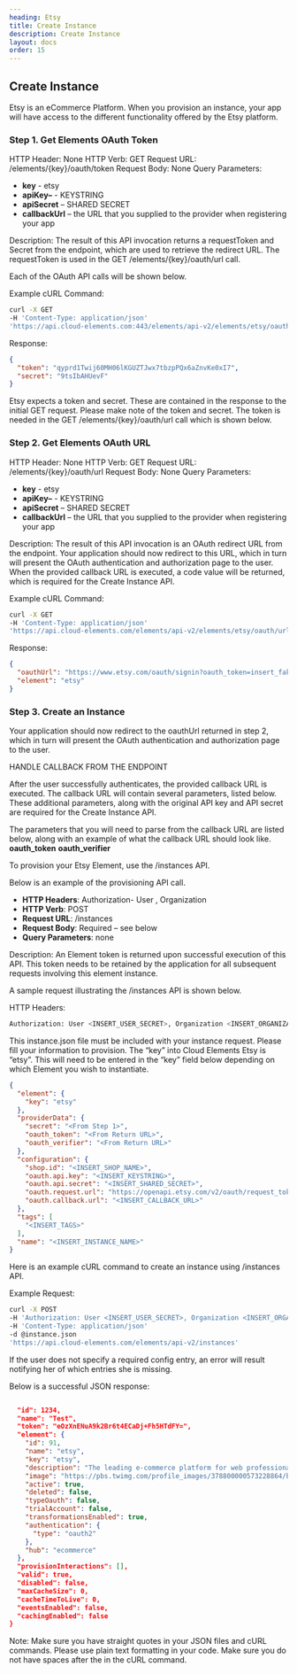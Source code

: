 ```yaml
---
heading: Etsy
title: Create Instance
description: Create Instance
layout: docs
order: 15
---
```


## Create Instance

Etsy is an eCommerce Platform. When you provision an instance, your app will have access to the different functionality offered by the Etsy platform.

### Step 1. Get Elements OAuth Token

HTTP Header: None
HTTP Verb: GET
Request URL: /elements/{key}/oauth/token
Request Body: None
Query Parameters:

* __key__ - etsy
* __apiKey–__ - KEYSTRING
* __apiSecret__ – SHARED SECRET
* __callbackUrl__ – the URL that you supplied to the provider when registering your app

Description: The result of this API invocation returns a requestToken and Secret from the endpoint, which are used to retrieve the redirect URL.  The requestToken is used in the GET /elements/{key}/oauth/url call.

Each of the OAuth API calls will be shown below.

Example cURL Command:

```bash
curl -X GET
-H 'Content-Type: application/json'
'https://api.cloud-elements.com:443/elements/api-v2/elements/etsy/oauth/token?apiKey=insert_fake_api_key&apiSecret=insert_fake_api_secret&callbackUrl=https%3A%2F%2Ffakecallbackurl.com%2Fauth'
```

Response:

```json
{
  "token": "qyprd1Twij60MH06lKGUZTJwx7tbzpPQx6aZnvKe0xI7",
  "secret": "9tsIbAHUevF"
}
```

Etsy expects a token and secret. These are contained in the response to the initial GET request. Please make note of the token and secret. The token is needed in the GET /elements/{key}/oauth/url call which is shown below.

### Step 2. Get Elements OAuth URL

HTTP Header: None
HTTP Verb: GET
Request URL: /elements/{key}/oauth/url
Request Body: None
Query Parameters:

* __key__ - etsy
* __apiKey–__ - KEYSTRING
* __apiSecret__ – SHARED SECRET
* __callbackUrl__ – the URL that you supplied to the provider when registering your app

Description: The result of this API invocation is an OAuth redirect URL from the endpoint. Your application should now redirect to this URL, which in turn will present the OAuth authentication and authorization page to the user. When the provided callback URL is executed, a code value will be returned, which is required for the Create Instance API.

Example cURL Command:

```bash
curl -X GET
-H 'Content-Type: application/json'
'https://api.cloud-elements.com/elements/api-v2/elements/etsy/oauth/url?apiKey=insert_fake_api_key&apiSecret=insert_fake_api_secret&callbackUrl=https%3A%2F%2Ffakecallbackurl.com%2Fauth&requestToken=insert_fake_request_token&state=etsy'
```

Response:

```json
{
  "oauthUrl": "https://www.etsy.com/oauth/signin?oauth_token=insert_fake_request_token&oauth_callback=https%3A%2F%2Ffakecallbackurl.com%2Fauth%3Fstate%3Detsy",
  "element": "etsy"
}
```

### Step 3. Create an Instance

Your application should now redirect to the oauthUrl returned in step 2, which in turn will present the OAuth authentication and authorization page to the user.

HANDLE CALLBACK FROM THE ENDPOINT

After the user successfully authenticates, the provided callback URL is executed. The callback URL will contain several parameters, listed below.  These additional parameters, along with the original API key and API secret are required for the Create Instance API.

The parameters that you will need to parse from the callback URL are listed below, along with an example of what the callback URL should look like.
__oauth_token__
__oauth_verifier__

To provision your Etsy Element, use the /instances API.

Below is an example of the provisioning API call.

* __HTTP Headers__: Authorization- User <user secret>, Organization <organization secret>
* __HTTP Verb__: POST
* __Request URL__: /instances
* __Request Body__: Required – see below
* __Query Parameters__: none

Description: An Element token is returned upon successful execution of this API. This token needs to be retained by the application for all subsequent requests involving this element instance.

A sample request illustrating the /instances API is shown below.

HTTP Headers:

```bash
Authorization: User <INSERT_USER_SECRET>, Organization <INSERT_ORGANIZATION_SECRET>

```
This instance.json file must be included with your instance request.  Please fill your information to provision.  The “key” into Cloud Elements Etsy is “etsy”.  This will need to be entered in the “key” field below depending on which Element you wish to instantiate.

```json
{
  "element": {
    "key": "etsy"
  },
  "providerData": {
    "secret": "<From Step 1>",
    "oauth_token": "<From Return URL>",
    "oauth_verifier": "<From Return URL>"
  },
  "configuration": {
    "shop.id": "<INSERT_SHOP_NAME>",
    "oauth.api.key": "<INSERT_KEYSTRING>",
    "oauth.api.secret": "<INSERT_SHARED_SECRET>",
    "oauth.request.url": "https://openapi.etsy.com/v2/oauth/request_token",
    "oauth.callback.url": "<INSERT_CALLBACK_URL>"
  },
  "tags": [
    "<INSERT_TAGS>"
  ],
  "name": "<INSERT_INSTANCE_NAME>"
}
```

Here is an example cURL command to create an instance using /instances API.

Example Request:

```bash
curl -X POST
-H 'Authorization: User <INSERT_USER_SECRET>, Organization <INSERT_ORGANIZATION_SECRET>'
-H 'Content-Type: application/json'
-d @instance.json
'https://api.cloud-elements.com/elements/api-v2/instances'
```

If the user does not specify a required config entry, an error will result notifying her of which entries she is missing.

Below is a successful JSON response:

```json

  "id": 1234,
  "name": "Test",
  "token": "eOzXnENuA9k2Br6t4ECaDj+Fh5HTdFY=",
  "element": {
    "id": 91,
    "name": "etsy",
    "key": "etsy",
    "description": "The leading e-commerce platform for web professionals.",
    "image": "https://pbs.twimg.com/profile_images/378800000573228864/b159f3cb6e857b063ad7f0cd665b10d0_400x400.png",
    "active": true,
    "deleted": false,
    "typeOauth": false,
    "trialAccount": false,
    "transformationsEnabled": true,
    "authentication": {
      "type": "oauth2"
    },
    "hub": "ecommerce"
  },
  "provisionInteractions": [],
  "valid": true,
  "disabled": false,
  "maxCacheSize": 0,
  "cacheTimeToLive": 0,
  "eventsEnabled": false,
  "cachingEnabled": false
}
```

Note:  Make sure you have straight quotes in your JSON files and cURL commands.  Please use plain text formatting in your code.  Make sure you do not have spaces after the in the cURL command.

